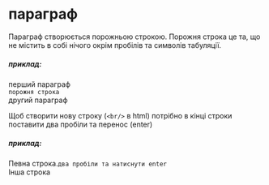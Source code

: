 # параграф  
Параграф створюється порожньою строкою. Порожня строка це та, що не містить в собі нічого окрім пробілів та символів табуляції.

##### приклад:
перший параграф  
`порожня строка`  
другий параграф  


Щоб створити нову строку (`<br/>` в html) потрібно в кінці строки поставити два пробіли та перенос (enter)

##### приклад:  
Певна строка.`два пробіли та натиснути enter`  
Інша строка
